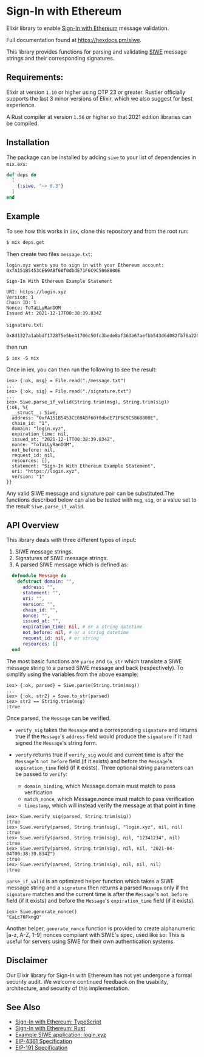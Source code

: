 # Sign-In with Ethereum 

Elixir library to enable [Sign-In with Ethereum](https://login.xyz) message validation.

Full documentation found at <https://hexdocs.pm/siwe>.

This library provides functions for parsing and validating [SIWE](hhttps://eips.ethereum.org/EIPS/eip-4361) message strings and their corresponding signatures.

## Requirements:

Elixir at version `1.10` or higher using OTP 23 or greater. Rustler officially supports the last 3 minor versions of Elixir, which we also suggest for best experience.

A Rust compiler at version `1.56` or higher so that 2021 edition libraries can be compiled.

## Installation

The package can be installed by adding `siwe` to your list of dependencies in `mix.exs`:

```elixir
def deps do
  [
    {:siwe, "~> 0.3"}
  ]
end
```
## Example

To see how this works in `iex`, clone this repository and from the root run:
```bash
$ mix deps.get
```

Then create two files
`message.txt`:
```
login.xyz wants you to sign in with your Ethereum account:
0xfA151B5453CE69ABf60f0dbdE71F6C9C5868800E

Sign-In With Ethereum Example Statement

URI: https://login.xyz
Version: 1
Chain ID: 1
Nonce: ToTaLLyRanDOM
Issued At: 2021-12-17T00:38:39.834Z
```

`signature.txt`:
```
0x8d1327a1abbdf172875e5be41706c50fc3bede8af363b67aefbb543d6d082fb76a22057d7cb6d668ceba883f7d70ab7f1dc015b76b51d226af9d610fa20360ad1c
```
then run 
```
$ iex -S mix
```
Once in iex, you can then run the following to see the result:
```
iex> {:ok, msg} = File.read("./message.txt")
...
iex> {:ok, sig} = File.read("./signature.txt")
...
iex> Siwe.parse_if_valid(String.trim(msg), String.trim(sig))
{:ok, %{
  __struct__: Siwe,
  address: "0xfA151B5453CE69ABf60f0dbdE71F6C9C5868800E",
  chain_id: "1",
  domain: "login.xyz",
  expiration_time: nil,
  issued_at: "2021-12-17T00:38:39.834Z",
  nonce: "ToTaLLyRanDOM",
  not_before: nil,
  request_id: nil,
  resources: [],
  statement: "Sign-In With Ethereum Example Statement",
  uri: "https://login.xyz",
  version: "1"
}}
```

Any valid SIWE message and signature pair can be substituted.The functions described below can also be tested with `msg`, `sig`, or a value set to the result `Siwe.parse_if_valid`.

## API Overview
This library deals with three different types of input:

1) SIWE message strings.
2) Signatures of SIWE message strings.
3) A parsed SIWE message which is defined as:

```elixir
  defmodule Message do
    defstruct domain: "",
      address: "",
      statement: "",
      uri: "",
      version: "",
      chain_id: "",
      nonce: "",
      issued_at: "",
      expiration_time: nil, # or a string datetime
      not_before: nil, # or a string datetime
      request_id: nil, # or string
      resources: []
  end
```

The most basic functions are `parse` and `to_str` which translate a SIWE message string to a parsed SIWE message and back (respectively). To simplify using the variables from the above example:

```
iex> {:ok, parsed} = Siwe.parse(String.trim(msg))
...
iex> {:ok, str2} = Siwe.to_str(parsed) 
iex> str2 == String.trim(msg)
:true
```

Once parsed, the `Message` can be verified. 

- `verify_sig` takes the `Message` and a corresponding `signature` and returns true if the `Message`'s `address` field would produce the `signature` if it had signed the `Message`'s string form.

- `verify` returns true if `verify_sig` would and current time is after the `Message`'s `not_before` field (if it exists) and before the `Message`'s `expiration_time` field (if it exists). Three optional string parameters can be passed to `verify`:
     - `domain_binding`, which Message.domain must match to pass verification
     - `match_nonce`, which Message.nonce must match to pass verification
     - `timestamp`, which will instead verify the message at that point in time

```
iex> Siwe.verify_sig(parsed, String.trim(sig))
:true
iex> Siwe.verify(parsed, String.trim(sig), "login.xyz", nil, nil)
:true
iex> Siwe.verify(parsed, String.trim(sig), nil, "12341234", nil)
:true
iex> Siwe.verify(parsed, String.trim(sig), nil, nil, "2021-04-04T00:38:39.834Z")
:true
iex> Siwe.verify(parsed, String.trim(sig), nil, nil, nil)
:true
```

`parse_if_valid` is an optimized helper function which takes a SIWE message string and a `signature` then returns a parsed `Message` only if the `signature` matches and the current time is after the `Message`'s `not_before` field (if it exists) and before the `Message`'s `expiration_time` field (if it exists). 

```
iex> Siwe.generate_nonce()
"EaLc76FkngQ"
```

Another helper, `generate_nonce` function is provided to create alphanumeric [a-z, A-Z, 1-9] nonces compliant with SIWE's spec, used like so:
This is useful for servers using SIWE for their own authentication systems.
## Disclaimer 

Our Elixir library for Sign-In with Ethereum has not yet undergone a formal security 
audit. We welcome continued feedback on the usability, architecture, and security 
of this implementation.

## See Also

- [Sign-In with Ethereum: TypeScript](https://github.com/spruceid/siwe)
- [Sign-In with Ethereum: Rust](https://github.com/spruceid/siwe-rs)
- [Example SIWE application: login.xyz](https://login.xyz)
- [EIP-4361 Specification](https://eips.ethereum.org/EIPS/eip-4361)
- [EIP-191 Specification](https://eips.ethereum.org/EIPS/eip-191)
